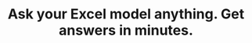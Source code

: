 ---
aliases: 
  - /solutions/share-spreadsheets-and-presentations-online/
  - /solutions/compatibility-with-excel-and-powerpoint/
  - /solutions/track-changes-from-an-excel-file/
  - /solutions/collaborative-decision-making-software/
  - /solutions/spreadsheet-collaboration-software/
  - /solutions/collaboration/
  - /solutions/multidimensional-olap-analysis-online/
  - /product-tour/
  - /solutions/
  - /features/
  - /why-visyond/
title: Ask your Excel model anything. Get answers in minutes.
metaTags: >-
  <meta property="og:title" content="Ask Your Excel Model Anything. Share Answers in Minutes.">
  <meta property="og:type" content="website">
  <meta property="og:image" content="https://visyond.com/img/thumbnails/Thumbnail - Homepage 2022.png">
  <meta property="og:description" content="Visualize your spreadsheets as predictive dashboards, automate Financial Statements, What-if and Risk analyses.">
  <meta property="og:url" content="https://visyond.com">
  <meta name="description" content="Visualize your spreadsheets as predictive dashboards, automate Financial Statements, What-if and Risk analyses.">
topTitle: >-
  Ask your Excel model anything.
  </br>
  <span id="js-dynamicTitle">Get answers</span> in minutes.
topDescription: >-
  Transform Excel templates and models into productivity workspaces, empowering teams to focus on insights in a decision-support platform that delivers authentic spreadsheet experience.
useCasesHeader: >-
         Which tasks can Visyond help you with?
useCaseSection:
  - useCaseSectionContent:
      - useCaseTitle: Planning and Forecasting
        useCaseImage: /img/icons/use-cases/commmunicate-insights.png
        isVisible: true
        useCaseDescription: >-
          Enhance your investement spreadsheet models with superpowers. Scenario forecasting, budget vs. actual, and profitability analysis have never been easier.
        useCaseURL: /solutions/what-if-analysis/  
      - useCaseTitle: Investement calculators
        useCaseImage: /img/icons/use-cases/calculators.png
        isVisible: true
        useCaseDescription: >-
          Make better decisions with interactive no-code investement calculators driven by your Excel model.
        useCaseURL: /solutions/what-if-analysis/   
      - useCaseTitle: Gather data from portfolio companies
        useCaseImage: /img/icons/use-cases/budget-vs-actual.png
        isVisible: true
        useCaseDescription: >-
          Safely feed data and supporting information directly into your predictive cloud model.
      - useCaseTitle: Share insights on investement strategy
        useCaseImage: /img/icons/use-cases/calculators.png
        isVisible: true
        useCaseDescription: >-
          Ask your cloud model questions via visual and interactive interface.
        useCaseURL: /solutions/what-if-analysis/   
      - useCaseTitle: Analyze new investements
        useCaseImage: /img/icons/use-cases/budget-vs-actual.png
        isVisible: true
        useCaseDescription: >-
          Find top profitability drivers, explore sensitivities, manage risks and uncertainty.                                     
    useCaseSectionTitle: >-
          VC & PE



  - useCaseSectionContent:
      - useCaseTitle: Analyze spreadsheet data
        useCaseImage: /img/icons/use-cases/commmunicate-insights.png
        isVisible: true
        useCaseDescription: >-
          Establish a layer where teams can safelty query the model without interfering with each other...
        useCaseURL: /solutions/what-if-analysis/  
      - useCaseTitle: Analyze and audit the model
        useCaseImage: /img/icons/use-cases/calculators.png
        isVisible: true
        useCaseDescription: >-
          Have a secure and interactive visualization layer that always stays up-to-date on top of your spreadsheet.
        useCaseURL: /solutions/what-if-analysis/   
      - useCaseTitle: Create interactive ‘what-if’ reports
        useCaseImage: /img/icons/use-cases/budget-vs-actual.png
        isVisible: true
        useCaseDescription: >-
          Something-something something                                        
    useCaseSectionTitle: >-
          CFO & CxO



  - useCaseSectionContent:
      - useCaseTitle: Reduce the risk of errors
        useCaseImage: /img/icons/use-cases/calculators.png
        isVisible: true
        useCaseDescription: >-
          Audit models, detect anomalies, have full control over you model, and provide reliable insights.
        useCaseURL: /solutions/what-if-analysis/   
                                                               
    useCaseSectionTitle: >-
          FP&A professionals



  - useCaseSectionContent:
      - useCaseTitle: Reduce the risk of errors
        useCaseImage: /img/icons/use-cases/calculators.png
        isVisible: true
        useCaseDescription: >-
          Audit models, detect anomalies, have full control over you model, and provide reliable insights.
        useCaseURL: /solutions/what-if-analysis/   
      - useCaseTitle: Create financial statements
        useCaseImage: /img/icons/use-cases/budget-vs-actual.png
        isVisible: true
        useCaseDescription: >-
          Generate forward-looking pro-forma financial statements from your spreadsheet.   
      - useCaseTitle: Gather data
        useCaseImage: /img/icons/use-cases/calculators.png
        isVisible: true
        useCaseDescription: >-
          Empower others to safely contribute their data and assumptions into the central model.
        useCaseURL: /solutions/what-if-analysis/
      - useCaseTitle: Automate What-if analysis
        useCaseImage: /img/icons/use-cases/calculators.png
        isVisible: true
        useCaseDescription: >-
          Find top drivers, visualize model's sensitivity, manage risks with Monte Carlo simulations and compare scenarios in a few clicks.
        useCaseURL: /solutions/what-if-analysis/
      - useCaseTitle: Share Insights
        useCaseImage: /img/icons/use-cases/calculators.png
        isVisible: true
        useCaseDescription: >-
          Visualize your model's inputs and outputs as interactive dashboards, powered by your Excel model and a cloud calculation engine.
        useCaseURL: /solutions/what-if-analysis/                                                                     
    useCaseSectionTitle: >-
          Consultants & Clients


  - useCaseSectionContent:
      - useCaseTitle: Reduce the risk of errors
        useCaseImage: /img/icons/use-cases/calculators.png
        isVisible: true
        useCaseDescription: >-
          Audit models, detect anomalies, have full control over you model, and provide reliable insights.
        useCaseURL: /solutions/what-if-analysis/   
      - useCaseTitle: Create financial statements
        useCaseImage: /img/icons/use-cases/budget-vs-actual.png
        isVisible: true
        useCaseDescription: >-
          Generate forward-looking pro-forma financial statements from your spreadsheet.                                                                    
    useCaseSectionTitle: >-
          Quick workflows


StepsHeader: >-
      3 Simple Steps to Save Countless Hours
StepsSubtitle: >-
      No installations. Easy-to-use. Value from day one.
StepsBlock:
  - descr: >-
      Import your spreadsheet or create one in Visyond, turning it into a collaborative platform for predictive dashboards and self-service analysis.</br></br>
      Complement your existing toolkit (Excel add-ins, BI-tools) for quick and agile business case development, and build a solid foundation for decision making.
    benefitsList:
      - text: >-
          No need to install anything. Visyond works in the browser, on any operating system.
      - text: >-
           Fully utilize your Excel modeling experience - Visyond uses the same formulas and syntax.
      - text: >-
           Improve your workflows by reducing errors, controlling access, and tracking changes and scenarios.       
    infoVideo: /video/3 steps/Step 1 - Connect Your Spreadsheet.mp4
    infoVideoPoster: /video/3 steps/Step 1 - Connect Your Spreadsheet.jpg
    image: /img/home/step1.png
    title: 'Import Your Spreadsheet'
    titlePrefix: '1'
  - descr: >-
      Get ready-to-present What-if analysis reports with a few clicks. It’s that simple.</br></br>
      Deliver reliable insights and reduce the risk of errors.
    benefitsList:
      - text: >-    
          You don’t need to move data across many tools - analyses are in the cloud together with the model, its scenarios and dashboards.
      - text: >-
          Both novices and experts can easily analyze data, and build powerful workflows that are difficult and expensive to set up otherwise.
      - text: >-
          No-code and no need for maintenance if the spreadsheet changes.
    infoVideo: /video/3 steps/Step 2 - Analyze with a Few Clicks.mp4
    infoVideoPoster: /video/3 steps/Step 2 - Analyze with a Few Clicks.jpg      
    image: /img/home/step2.png  
    title: 'Understand How Changes Impact Forecasts'
    titlePrefix: '2'   
  - descr: >-
      Create interactive ‘what-if’ dashboards to visualize scenarios and forecasts, powered by your model’s calculations, without exposing the intricacies of the spreadsheet.
    benefitsList:
      - text: >-
          Viewers playing with the numbers on the dashboard can’t break the spreadsheet (or even see it, if you so wish).
      - text: >-
          Each stakeholder has a unique view depending on which worksheets and dashboards they are allowed to see.
      - text: >-
          Dashboards are secure and always up-to-date visualization layers on top of your spreadsheet, which acts as a calculation engine in the cloud (a single source of truth).             
    infoVideo: /video/3 steps/Step 3 - Share Insights via Dashboards.mp4
    infoVideoPoster: /video/Step 3 - Share Insights via Dashboards.jpg    
    image: /img/home/step4.png
    title: 'Share Insights via Predictive Dashboards'
    titlePrefix: '3'  
FeaturesHeader: 'Be Prepared for Any Scenario and What-if Question'
infoBlockFirst:
  - benefitsList:
      - text: >-
          Answer ‘what-if’ questions with Scenario Analysis.
      - text: >-
          Visualize the cells that change between scenarios with Scenario Waterfall Analysis.
      - text: >-
          Track assumptions and scenarios from your collaborators, and always know where the numbers are coming from.
      - text: >-
          Empower collaborators to test scenarios independently via interactive dashboards, shielding them from information overload.
    descr: >-
      Analyze scenarios, create forecasts, compare Budget vs Actual and turn scenario planning into a truly collaborative experience.
    infoVideo: '/video/Create, Compare and Analyze Scenarios On-the-fly - Visyond.mp4'
    infoVideoPoster: '/video/Create, Compare and Analyze Scenarios On-the-fly - Visyond.jpg'
    title: 'Scenario Planning and Forecasting'
    demoLink: 'https://visyond.com/project/f884b9bd-2d01-4baf-b1cb-f8a037ab5c28'
  - benefitsList:
      - text: Visualize the impact of important cells with Tornado Analysis.
      - text: Learn what really drives your decision metrics and see how sensitive your model is to changes with Sensitivity Analysis.   
      - text: Analyze risks with Monte Carlo simulations.
      - text: >-
          Get presentation-ready analysis charts and securely share them with collaborators.
      - text: >-
          Extend your collaborators’ analyses without anyone losing or corrupting data.
    descr: >-
      Analyze important decision metrics, and empower teams to self-serve and collaborate on analyses. All this - in a single platform that connects spreadsheets, analyses and dashboards.
    infoVideo: /video/Visualize the Impact of Important Business Drivers - Visyond.mp4
    infoVideoPoster: /video/Visualize the Impact of Important Business Drivers - Visyond.jpg
    title: What-if Analysis and Monte Carlo Simulations
  - benefitsList:
      - text: >-
          Creating a dashboard is easy. Add output cells with decision metrics from your spreadsheet, select input cells, style them as sliders or dropdowns, throw in some charts, and your dashboard is ready to go!
      - text: >-
          Your spreadsheet is safe. Changing data on the dashboard does not change the spreadsheet.
      - text: >-
          Control access. Share only specific dashboards and scenarios with specific collaborators.
    descr: >-
      Link your spreadsheet models to interactive online dashboards, and securely share them online. Empower your team or clients to visualize forecasts and scenarios without the risk of breaking the spreadsheet.
    infoVideo: /video/Share Insights with Spreadsheet-driven Dashboards - Visyond.mp4
    infoVideoPoster: /video/Share Insights with Spreadsheet-driven Dashboards - Visyond.jpg
    title: Predictive ‘What-if’ Dashboards     
visForHeader: 'Visyond Is for Everyone Who Makes Decisions Based on Spreadsheets'
functionTitle: Functions
caseTitle: Use Cases
industryTitle: Industries
functionList:
  - image: /img/home/visForColumn1/function2.png
    text: Analysts and Modelers
  - image: /img/home/visForColumn1/function1.png
    text: CxOs & Decision Makers
  - image: /img/home/visForColumn1/function3.png
    text: Sales & Communication
  - image: /img/home/visForColumn1/function4.png
    text: Consultants
caseList:
  - image: /img/home/visForColumn2/case1.png
    text: Risk Analysis & Simulations
  - image: /img/home/visForColumn2/case2.png
    text: Planning & Modelling
  - image: /img/home/visForColumn2/case3.png
    text: Budgeting & Forecasting
  - image: /img/home/visForColumn2/case4.png
    text: Financial Reporting
  - image: /img/home/visForColumn2/case5.png
    text: Investment Analysis
  - image: /img/home/visForColumn2/case6.png
    text: Scenario Analysis
industryList:
  - image: /img/home/visForColumn3/industry1.png
    text: Banking
  - image: /img/home/visForColumn3/industry5.png
    text: Management Consulting
  - image: /img/home/visForColumn3/industry2.png
    text: Financial Services
  - image: /img/home/visForColumn3/industry6.png
    text: Telecommunication
  - image: /img/home/visForColumn3/industry3.png
    text: Real Estate
  - image: /img/home/visForColumn3/industry4.png
    text: Insurance     
AddinCloudHeader: 'Work the Way You Like'
summary:
  - content: >-
      Get the Excel add-in if you want to use macros, other add-ins and cutting-edge Excel features, or to work with very large spreadsheets.
    title: Excel Add-in
    image: /img/home/excelAddinIcon.png
    buttonText: Get Add-in
    buttonLink: https://appsource.microsoft.com/en-us/product/office/WA200002940
  - content: >-
      Sign up for the cloud platform if you want advanced collaboration on spreadsheets, scenarios, analyses and interactive dashboards with secure, role- and object-based access control. 
    title: Cloud Platform
    image: /img/home/cloudPlatformIcon.png
    buttonText: Get Started
    buttonLink: /accounts/signup/
DemoStripTitle: Try It Live Before You Sign Up
DemoStripTitleButton: See the Interactive Demo
DemoStripTitleLink: https://visyond.com/project/125105b6-a269-4dd1-9145-5e4eea10276d
---